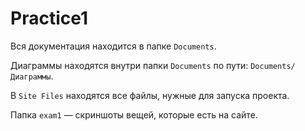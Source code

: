 # Practice1
Вся документация находится в папке `Documents`.

Диаграммы находятся внутри папки `Documents` по пути: `Documents/Диаграммы`.

В `Site Files` находятся все файлы, нужные для запуска проекта.

Папка `exam1` — скриншоты вещей, которые есть на сайте.
